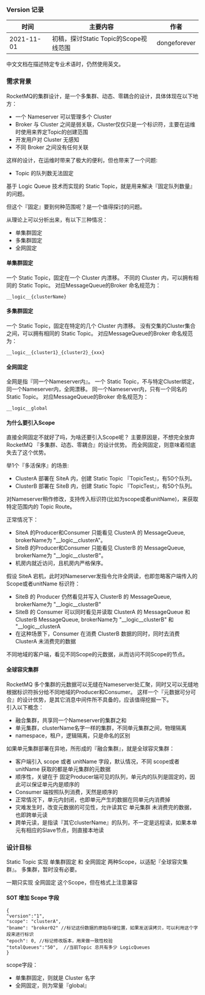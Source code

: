 ### Version 记录
| 时间 | 主要内容 | 作者 |
| --- | --- | --- |
| 2021-11-01 | 初稿，探讨Static Topic的Scope视线范围 | dongeforever |


中文文档在描述特定专业术语时，仍然使用英文。

### 需求背景
RocketMQ的集群设计，是一个多集群、动态、零耦合的设计，具体体现在以下地方：
- 一个 Nameserver 可以管理多个 Cluster
- Broker 与 Cluster 之间是弱关联，Cluster仅仅只是一个标识符，主要在运维时使用来界定Topic的创建范围
- 开发用户对 Cluster 无感知
- 不同 Broker 之间没有任何关联

这样的设计，在运维时带来了极大的便利，但也带来了一个问题:
- Topic 的队列数无法固定

基于 Logic Queue 技术而实现的 Static Topic，就是用来解决『固定队列数量』的问题。

但这个『固定』要到何种范围呢？是一个值得探讨的问题。

从理论上可以分析出来，有以下三种情况：
- 单集群固定
- 多集群固定
- 全网固定

#### 单集群固定
一个 Static Topic，固定在一个 Cluster 内漂移。
不同的 Cluster 内，可以拥有相同的 Static Topic。
对应MessageQueue的Broker 命名规范为：
```
__logic__{clusterName}
```
#### 多集群固定
一个 Static Topic，固定在特定的几个 Cluster 内漂移。
没有交集的Cluster集合之间，可以拥有相同的 Static Topic。
对应MessageQueue的Broker 命名规范为：
```
__logic__{cluster1}_{cluster2}_{xxx}
```
#### 全网固定
全网是指『同一个Nameserver内』。
一个 Static Topic，不与特定Cluster绑定，同一个Nameserver内，全网漂移。
同一个Nameserver内，只有一个同名的 Static Topic。
对应MessageQueue的Broker 命名规范为：
```
__logic__global
```
#### 为什么要引入Scope
直接全网固定不就好了吗，为啥还要引入Scope呢？
主要原因是，不想完全放弃 RocketMQ 『多集群、动态、零耦合』的设计优势。
而全网固定，则意味着彻底失去了这个优势。

举1个『多活保序』的场景:
- ClusterA 部署在 SiteA 内，创建 Static Topic 『TopicTest』，有50个队列。
- ClusterB 部署在 SiteB 内，创建 Static Topic 『TopicTest』，有50个队列。

对Nameserver稍作修改，支持传入标识符(比如为scope或者unitName)，来获取特定范围内的 Topic Route。

正常情况下：
- SiteA 的Producer和Consumer 只能看见 ClusterA 的 MessageQueue, brokerName为 "__logic__clusterA"。
- SiteB 的Producer和Consumer 只能看见 ClusterB 的 MessageQueue, brokerName为 "__logic__clusterB"。
- 机房内就近访问，且机房内严格保序。

假设 SiteA 宕机，此时对Nameserver发指令允许全网读，也即忽略客户端传入的 Scope或者unitName 标识符：
- SiteB 的 Producer 仍然看见并写入 ClusterB 的 MessageQueue, brokerName为 "__logic__clusterB"
- SiteB 的 Consumer 可以同时看见并读取 ClusterA 的 MessageQueue 和 ClusterB MessageQueue, brokerName为 "__logic__clusterB" 和 "__logic__clusterA
- 在这种场景下，Consumer 在消费 ClusterB 数据的同时，同时去消费 ClusterA 未消费完的数据

不同地域的客户端，看见不同Scope的元数据，从而访问不同Scope的节点。

#### 全球容灾集群
RocketMQ 多个集群的元数据可以无缝在Nameserver处汇聚，同时又可以无缝地根据标识符拆分给不同地域的Producer和Consumer。
这样一个『元数据可分可合』的设计优势，是其它消息中间件所不具备的，应该值得挖掘一下。  
引入以下概念：
- 融合集群，共享同一个Nameserver的集群之和
- 单元集群，clusterName名字一样的集群，不同单元集群之间，物理隔离
- namespace，租户，逻辑隔离，只是命名的区别

如果单元集群部署在异地，所形成的『融合集群』，就是全球容灾集群：
- 客户端引入 scope 或者 unitName 字段，默认情况，不同 scope或者unitName 获取的都是单元集群的元数据
- 顺序性，关键在于 固定Producer端可见的队列，单元内的队列是固定的，因此可以保证单元内是顺序的
- Consumer 端按照队列消费，天然是顺序的
- 正常情况下，单元内封闭，也即单元产生的数据在同单元内消费掉
- 灾难发生时，改变元数据的可见性，允许读其它 单元集群 未消费完的数据，也即跨单元读
- 跨单元读，是指读『其它clusterName』的队列，不一定是远程读，如果本单元有相应的Slave节点，则直接本地读

### 设计目标
Static Topic 实现 单集群固定 和 全网固定 两种Scope，以适配『全球容灾集群』。
多集群，暂时没有必要。

一期只实现 全网固定 这个Scope，但在格式上注意兼容

#### SOT 增加 Scope 字段
```
{
"version":"1",
"scope": "clusterA",
"bname": "broker02" //标记这份数据的原始存储位置，如果发送误拷贝，可以利用这个字段来进行标识
"epoch": 0, //标记修改版本，用来做一致性校验
"totalQueues":"50",  //当前Topic 总共有多少 LogicQueues
}
```

scope字段：
- 单集群固定，则就是 Cluster 名字
- 全网固定，则为常量『global』








